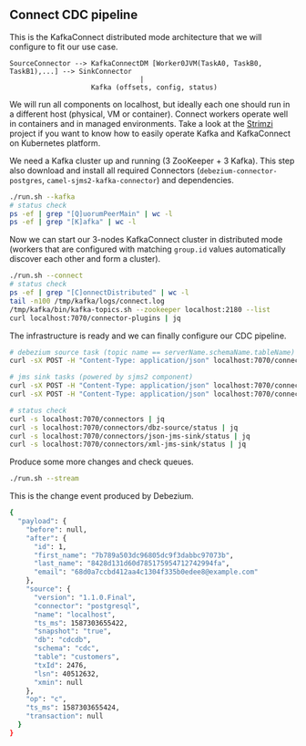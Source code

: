 ## Connect CDC pipeline

This is the KafkaConnect distributed mode architecture that we will configure to fit our use case.
```
SourceConnector --> KafkaConnectDM [Worker0JVM(TaskA0, TaskB0, TaskB1),...] --> SinkConnector
                                |
                    Kafka (offsets, config, status)
```

We will run all components on localhost, but ideally each one should run in a different host (physical, VM or container).
Connect workers operate well in containers and in managed environments. Take a look at the [Strimzi](https://strimzi.io)
project if you want to know how to easily operate Kafka and KafkaConnect on Kubernetes platform.

We need a Kafka cluster up and running (3 ZooKeeper + 3 Kafka). This step also download and install all required Connectors
(`debezium-connector-postgres`, `camel-sjms2-kafka-connector`) and dependencies.
```sh
./run.sh --kafka
# status check
ps -ef | grep "[Q]uorumPeerMain" | wc -l
ps -ef | grep "[K]afka" | wc -l
```

Now we can start our 3-nodes KafkaConnect cluster in distributed mode (workers that are configured with matching `group.id`
values automatically discover each other and form a cluster).
```sh
./run.sh --connect
# status check
ps -ef | grep "[C]onnectDistributed" | wc -l
tail -n100 /tmp/kafka/logs/connect.log
/tmp/kafka/bin/kafka-topics.sh --zookeeper localhost:2180 --list
curl localhost:7070/connector-plugins | jq
```

The infrastructure is ready and we can finally configure our CDC pipeline.
```sh
# debezium source task (topic name == serverName.schemaName.tableName)
curl -sX POST -H "Content-Type: application/json" localhost:7070/connectors -d @connect-cdc/src/main/connectors/dbz-source.json

# jms sink tasks (powered by sjms2 component)
curl -sX POST -H "Content-Type: application/json" localhost:7070/connectors -d @connect-cdc/src/main/connectors/json-jms-sink.json
curl -sX POST -H "Content-Type: application/json" localhost:7070/connectors -d @connect-cdc/src/main/connectors/xml-jms-sink.json

# status check
curl -s localhost:7070/connectors | jq
curl -s localhost:7070/connectors/dbz-source/status | jq
curl -s localhost:7070/connectors/json-jms-sink/status | jq
curl -s localhost:7070/connectors/xml-jms-sink/status | jq
```

Produce some more changes and check queues.
```sh
./run.sh --stream
```

This is the change event produced by Debezium.
```sh
{
  "payload": {
    "before": null,
    "after": {
      "id": 1,
      "first_name": "7b789a503dc96805dc9f3dabbc97073b",
      "last_name": "8428d131d60d785175954712742994fa",
      "email": "68d0a7ccbd412aa4c1304f335b0edee8@example.com"
    },
    "source": {
      "version": "1.1.0.Final",
      "connector": "postgresql",
      "name": "localhost",
      "ts_ms": 1587303655422,
      "snapshot": "true",
      "db": "cdcdb",
      "schema": "cdc",
      "table": "customers",
      "txId": 2476,
      "lsn": 40512632,
      "xmin": null
    },
    "op": "c",
    "ts_ms": 1587303655424,
    "transaction": null
  }
}
```
